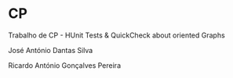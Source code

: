 # CP
Trabalho de CP - HUnit Tests & QuickCheck about oriented Graphs

José António Dantas Silva

Ricardo António Gonçalves Pereira
